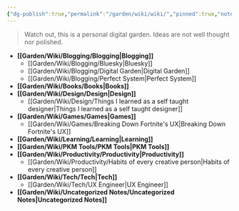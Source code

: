 ```yaml
---
{"dg-publish":true,"permalink":"/garden/wiki/wiki/","pinned":true,"noteIcon":"1","created":"2024-11-30T22:35:36.018+01:00","updated":"2024-12-01T19:29:17.331+01:00"}
---
```


> Watch out, this is a personal digital garden. Ideas are not well thought nor polished.


- **[[Garden/Wiki/Blogging/Blogging\|Blogging]]**
	- [[Garden/Wiki/Blogging/Bluesky\|Bluesky]]
	- [[Garden/Wiki/Blogging/Digital Garden\|Digital Garden]]
	- [[Garden/Wiki/Blogging/Perfect System\|Perfect System]]
- **[[Garden/Wiki/Books/Books\|Books]]**
- **[[Garden/Wiki/Design/Design\|Design]]**
	- [[Garden/Wiki/Design/Things I learned as a self taught designer\|Things I learned as a self taught designer]]
- **[[Garden/Wiki/Games/Games\|Games]]**
	- [[Garden/Wiki/Games/Breaking Down Fortnite's UX\|Breaking Down Fortnite's UX]]
- **[[Garden/Wiki/Learning/Learning\|Learning]]**
- **[[Garden/Wiki/PKM Tools/PKM Tools\|PKM Tools]]**
- **[[Garden/Wiki/Productivity/Productivity\|Productivity]]**
	- [[Garden/Wiki/Productivity/Habits of every creative person\|Habits of every creative person]]
- **[[Garden/Wiki/Tech/Tech\|Tech]]**
	- [[Garden/Wiki/Tech/UX Engineer\|UX Engineer]]
- **[[Garden/Wiki/Uncategorized Notes/Uncategorized Notes\|Uncategorized Notes]]**



